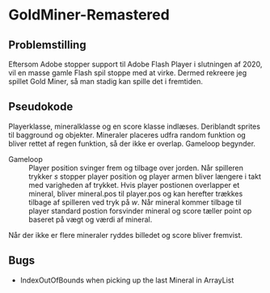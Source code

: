# GoldMiner-Remastered
## Problemstilling
Eftersom Adobe stopper support til Adobe Flash Player i slutningen af 2020, vil en masse gamle Flash spil stoppe med at virke. Dermed rekreere jeg spillet Gold Miner, så man stadig kan spille det i fremtiden.
## Pseudokode
Playerklasse, mineralklasse og en score klasse indlæses. Deriblandt sprites til bagground og objekter. Mineraler placeres udfra random funktion og bliver rettet af regen funktion, så der ikke er overlap. Gameloop begynder.

<dl>
  <dt>Gameloop</dt>
  <dd>Player position svinger frem og tilbage over jorden. Når spilleren trykker <i>s</i> stopper player position og player armen bliver længere i takt med varigheden af trykket. Hvis player postionen overlapper et mineral, bliver mineral.pos til player.pos og kan herefter trækkes tilbage af spilleren ved tryk på <i>w</i>. Når mineral kommer tilbage til player standard postion forsvinder mineral og score tæller point op baseret på vægt og værdi af mineral.</dd>
</dl>

Når der ikke er flere mineraler ryddes billedet og score bliver fremvist.

## Bugs
- IndexOutOfBounds when picking up the last Mineral in ArrayList
